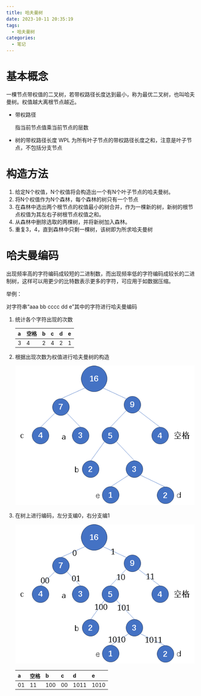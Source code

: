 ```yaml
---
title: 哈夫曼树
date: 2023-10-11 20:35:19
tags:
  - 哈夫曼树
categories:
  - 笔记
---
```


# 基本概念

一棵节点带权值的二叉树，若带权路径长度达到最小，称为最优二叉树，也叫哈夫曼树。权值越大离根节点越近。

- 带权路径

  指当前节点值乘当前节点的层数

- 树的带权路径长度 WPL 为所有叶子节点的带权路径长度之和，注意是叶子节点，不包括分支节点

# 构造方法

1. 给定N个权值，N个权值将会构造出一个有N个叶子节点的哈夫曼树。
2. 将N个权值作为N个森林，每个森林的树只有一个节点
3. 在森林中选出两个根节点的权值最小的树合并，作为一棵新的树，新树的根节点权值为其左右子树根节点权值之和。
4. 从森林中删除选取的两棵树，并将新树加入森林。
5. 重复3，4，直到森林中只剩一棵树，该树即为所求哈夫曼树

# 哈夫曼编码

出现频率高的字符编码成较短的二进制数，而出现频率低的字符编码成较长的二进制树，这样可以用更少的比特数表示更多的字符，可应用于如数据压缩。

举例：

对字符串“aaa bb cccc dd e”其中的字符进行哈夫曼编码

1. 统计各个字符出现的次数

   | a    | 空格 | b    | c    | d    | e    |
   | ---- | ---- | ---- | ---- | ---- | ---- |
   | 3    | 4    | 2    | 4    | 2    | 1    |

2. 根据出现次数为权值进行哈夫曼树的构造

   ![image-20231011222836912](哈夫曼树/image-20231011222836912.png)

3. 在树上进行编码，左分支编0，右分支编1

   ![image-20231011223129396](哈夫曼树/image-20231011223129396.png)

   

   | a    | 空格 | b    | c    | d    | e    |
   | ---- | ---- | ---- | ---- | ---- | ---- |
   | 01   | 11   | 100  | 00   | 1011 | 1010 |